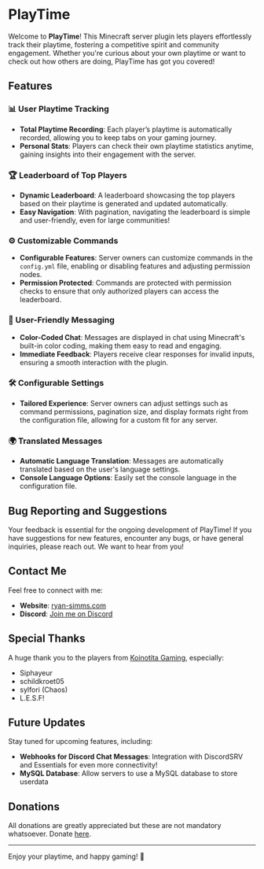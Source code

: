 # PlayTime

Welcome to **PlayTime**!
This Minecraft server plugin lets players effortlessly track their playtime, fostering a competitive spirit and community engagement. Whether you're curious about your own playtime or want to check out how others are doing, PlayTime has got you covered!

## Features

### 📊 User Playtime Tracking
- **Total Playtime Recording**: Each player’s playtime is automatically recorded, allowing you to keep tabs on your gaming journey.
- **Personal Stats**: Players can check their own playtime statistics anytime, gaining insights into their engagement with the server.

### 🏆 Leaderboard of Top Players
- **Dynamic Leaderboard**: A leaderboard showcasing the top players based on their playtime is generated and updated automatically.
- **Easy Navigation**: With pagination, navigating the leaderboard is simple and user-friendly, even for large communities!

### ⚙️ Customizable Commands
- **Configurable Features**: Server owners can customize commands in the `config.yml` file, enabling or disabling features and adjusting permission nodes.
- **Permission Protected**: Commands are protected with permission checks to ensure that only authorized players can access the leaderboard.

### 💬 User-Friendly Messaging
- **Color-Coded Chat**: Messages are displayed in chat using Minecraft's built-in color coding, making them easy to read and engaging.
- **Immediate Feedback**: Players receive clear responses for invalid inputs, ensuring a smooth interaction with the plugin.

### 🛠️ Configurable Settings
- **Tailored Experience**: Server owners can adjust settings such as command permissions, pagination size, and display formats right from the configuration file, allowing for a custom fit for any server.

### 🌍 Translated Messages
- **Automatic Language Translation**: Messages are automatically translated based on the user's language settings.
- **Console Language Options**: Easily set the console language in the configuration file.

## Bug Reporting and Suggestions
Your feedback is essential for the ongoing development of PlayTime! If you have suggestions for new features, encounter any bugs, or have general inquiries, please reach out. We want to hear from you!

## Contact Me
Feel free to connect with me:
- **Website**: [ryan-simms.com](https://www.ryan-simms.com/)
- **Discord**: [Join me on Discord](https://discordapp.com/users/208345026340585473/)

## Special Thanks
A huge thank you to the players from [Koinotita Gaming](https://discord.gg/hEHeTbc), especially:
- Siphayeur
- schildkroet05
- sylfori (Chaos)
- L.E.S.F!

## Future Updates
Stay tuned for upcoming features, including:
- **Webhooks for Discord Chat Messages**: Integration with DiscordSRV and Essentials for even more connectivity!
- **MySQL Database**: Allow servers to use a MySQL database to store userdata

## Donations
All donations are greatly appreciated but these are not mandatory whatsoever. Donate [here](https://www.paypal.com/donate/?hosted_button_id=LY743CZEZXEVL).

---

Enjoy your playtime, and happy gaming! 🎉
